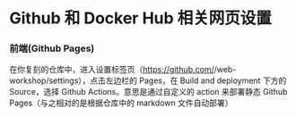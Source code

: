 # Github 和 Docker Hub 相关网页设置

### 前端(Github Pages)

在你复刻的仓库中，进入设置标签页（https://github.com/<username>/web-workshop/settings），点击左边栏的 Pages，在 Build and deployment 下方的 Source，选择 Github Actions。意思是通过自定义的 action 来部署静态 Github Pages（与之相对的是根据仓库中的 markdown 文件自动部署）
